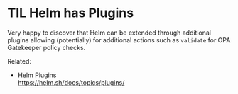 # TIL Helm has Plugins

Very happy to discover that Helm can be extended through additional
plugins allowing (potentially) for additional actions such as `validate`
for OPA Gatekeeper policy checks.

Related:

* Helm Plugins  
  <https://helm.sh/docs/topics/plugins/>
